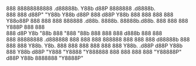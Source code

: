 888                                                       88888888888  .d88888b. Y88b   d88P 8888888  .d8888b.  
888                                                           888     d88P" "Y88b Y88b d88P    888   d88P  Y88b 
888                                                           888     888     888  Y88o88P     888   888    888 
888888  .d88b.   8888b.  88888b.d88b.                         888     888     888   Y888P      888   888        
888    d8P  Y8b     "88b 888 "888 "88b                        888     888     888   d888b      888   888        
888    88888888 .d888888 888  888  888       888888           888     888     888  d88888b     888   888    888 
Y88b.  Y8b.     888  888 888  888  888                        888     Y88b. .d88P d88P Y88b    888   Y88b  d88P 
 "Y888  "Y8888  "Y888888 888  888  888                        888      "Y88888P" d88P   Y88b 8888888  "Y8888P"  
                                                                                                                
                                                                                                                
                                                                                                                
